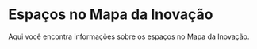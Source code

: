 # Espaços no Mapa da Inovação

Aqui você encontra informações sobre os espaços no Mapa da Inovação.
